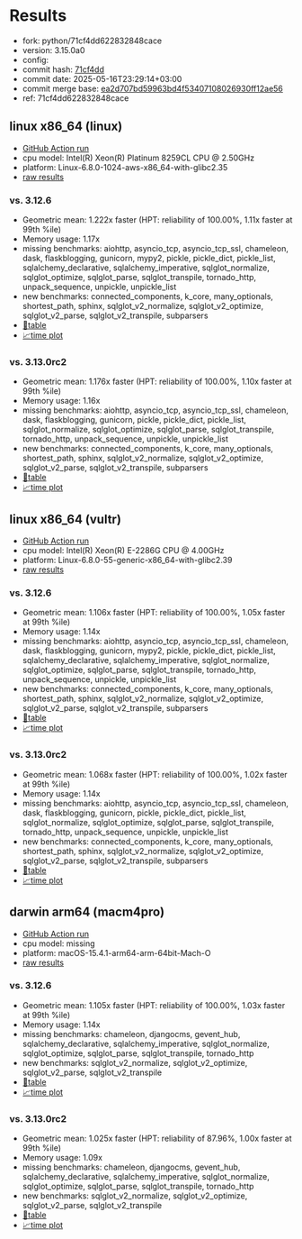 # Results

- fork: python/71cf4dd622832848cace
- version: 3.15.0a0
- config: 
- commit hash: [71cf4dd](https://github.com/python/cpython/commit/71cf4dd)
- commit date: 2025-05-16T23:29:14+03:00
- commit merge base: [ea2d707bd59963bd4f53407108026930ff12ae56](https://github.com/python/cpython/commit/ea2d707bd59963bd4f53407108026930ff12ae56)
- ref: 71cf4dd622832848cace

## linux x86_64 (linux)

- [GitHub Action run](https://github.com/facebookexperimental/free-threading-benchmarking/actions/runs/15079689200)
- cpu model: Intel(R) Xeon(R) Platinum 8259CL CPU @ 2.50GHz
- platform: Linux-6.8.0-1024-aws-x86_64-with-glibc2.35
- [raw results](bm-20250516-linux-x86_64-python-71cf4dd622832848cace-3.15.0a0-71cf4dd.json)

### vs. 3.12.6

- Geometric mean: 1.222x faster (HPT: reliability of 100.00%, 1.11x faster at 99th %ile)
- Memory usage: 1.17x
- missing benchmarks: aiohttp, asyncio_tcp, asyncio_tcp_ssl, chameleon, dask, flaskblogging, gunicorn, mypy2, pickle, pickle_dict, pickle_list, sqlalchemy_declarative, sqlalchemy_imperative, sqlglot_normalize, sqlglot_optimize, sqlglot_parse, sqlglot_transpile, tornado_http, unpack_sequence, unpickle, unpickle_list
- new benchmarks: connected_components, k_core, many_optionals, shortest_path, sphinx, sqlglot_v2_normalize, sqlglot_v2_optimize, sqlglot_v2_parse, sqlglot_v2_transpile, subparsers
- [📄table](bm-20250516-linux-x86_64-python-71cf4dd622832848cace-3.15.0a0-71cf4dd-vs-3.12.6.md)
- [📈time plot](bm-20250516-linux-x86_64-python-71cf4dd622832848cace-3.15.0a0-71cf4dd-vs-3.12.6.svg)

### vs. 3.13.0rc2

- Geometric mean: 1.176x faster (HPT: reliability of 100.00%, 1.10x faster at 99th %ile)
- Memory usage: 1.16x
- missing benchmarks: aiohttp, asyncio_tcp, asyncio_tcp_ssl, chameleon, dask, flaskblogging, gunicorn, pickle, pickle_dict, pickle_list, sqlglot_normalize, sqlglot_optimize, sqlglot_parse, sqlglot_transpile, tornado_http, unpack_sequence, unpickle, unpickle_list
- new benchmarks: connected_components, k_core, many_optionals, shortest_path, sphinx, sqlglot_v2_normalize, sqlglot_v2_optimize, sqlglot_v2_parse, sqlglot_v2_transpile, subparsers
- [📄table](bm-20250516-linux-x86_64-python-71cf4dd622832848cace-3.15.0a0-71cf4dd-vs-3.13.0rc2.md)
- [📈time plot](bm-20250516-linux-x86_64-python-71cf4dd622832848cace-3.15.0a0-71cf4dd-vs-3.13.0rc2.svg)

## linux x86_64 (vultr)

- [GitHub Action run](https://github.com/facebookexperimental/free-threading-benchmarking/actions/runs/15079689200)
- cpu model: Intel(R) Xeon(R) E-2286G CPU @ 4.00GHz
- platform: Linux-6.8.0-55-generic-x86_64-with-glibc2.39
- [raw results](bm-20250516-vultr-x86_64-python-71cf4dd622832848cace-3.15.0a0-71cf4dd.json)

### vs. 3.12.6

- Geometric mean: 1.106x faster (HPT: reliability of 100.00%, 1.05x faster at 99th %ile)
- Memory usage: 1.14x
- missing benchmarks: aiohttp, asyncio_tcp, asyncio_tcp_ssl, chameleon, dask, flaskblogging, gunicorn, mypy2, pickle, pickle_dict, pickle_list, sqlalchemy_declarative, sqlalchemy_imperative, sqlglot_normalize, sqlglot_optimize, sqlglot_parse, sqlglot_transpile, tornado_http, unpack_sequence, unpickle, unpickle_list
- new benchmarks: connected_components, k_core, many_optionals, shortest_path, sphinx, sqlglot_v2_normalize, sqlglot_v2_optimize, sqlglot_v2_parse, sqlglot_v2_transpile, subparsers
- [📄table](bm-20250516-vultr-x86_64-python-71cf4dd622832848cace-3.15.0a0-71cf4dd-vs-3.12.6.md)
- [📈time plot](bm-20250516-vultr-x86_64-python-71cf4dd622832848cace-3.15.0a0-71cf4dd-vs-3.12.6.svg)

### vs. 3.13.0rc2

- Geometric mean: 1.068x faster (HPT: reliability of 100.00%, 1.02x faster at 99th %ile)
- Memory usage: 1.14x
- missing benchmarks: aiohttp, asyncio_tcp, asyncio_tcp_ssl, chameleon, dask, flaskblogging, gunicorn, pickle, pickle_dict, pickle_list, sqlglot_normalize, sqlglot_optimize, sqlglot_parse, sqlglot_transpile, tornado_http, unpack_sequence, unpickle, unpickle_list
- new benchmarks: connected_components, k_core, many_optionals, shortest_path, sphinx, sqlglot_v2_normalize, sqlglot_v2_optimize, sqlglot_v2_parse, sqlglot_v2_transpile, subparsers
- [📄table](bm-20250516-vultr-x86_64-python-71cf4dd622832848cace-3.15.0a0-71cf4dd-vs-3.13.0rc2.md)
- [📈time plot](bm-20250516-vultr-x86_64-python-71cf4dd622832848cace-3.15.0a0-71cf4dd-vs-3.13.0rc2.svg)

## darwin arm64 (macm4pro)

- [GitHub Action run](https://github.com/facebookexperimental/free-threading-benchmarking/actions/runs/15079689200)
- cpu model: missing
- platform: macOS-15.4.1-arm64-arm-64bit-Mach-O
- [raw results](bm-20250516-macm4pro-arm64-python-71cf4dd622832848cace-3.15.0a0-71cf4dd.json)

### vs. 3.12.6

- Geometric mean: 1.105x faster (HPT: reliability of 100.00%, 1.03x faster at 99th %ile)
- Memory usage: 1.14x
- missing benchmarks: chameleon, djangocms, gevent_hub, sqlalchemy_declarative, sqlalchemy_imperative, sqlglot_normalize, sqlglot_optimize, sqlglot_parse, sqlglot_transpile, tornado_http
- new benchmarks: sqlglot_v2_normalize, sqlglot_v2_optimize, sqlglot_v2_parse, sqlglot_v2_transpile
- [📄table](bm-20250516-macm4pro-arm64-python-71cf4dd622832848cace-3.15.0a0-71cf4dd-vs-3.12.6.md)
- [📈time plot](bm-20250516-macm4pro-arm64-python-71cf4dd622832848cace-3.15.0a0-71cf4dd-vs-3.12.6.svg)

### vs. 3.13.0rc2

- Geometric mean: 1.025x faster (HPT: reliability of 87.96%, 1.00x faster at 99th %ile)
- Memory usage: 1.09x
- missing benchmarks: chameleon, djangocms, gevent_hub, sqlalchemy_declarative, sqlalchemy_imperative, sqlglot_normalize, sqlglot_optimize, sqlglot_parse, sqlglot_transpile, tornado_http
- new benchmarks: sqlglot_v2_normalize, sqlglot_v2_optimize, sqlglot_v2_parse, sqlglot_v2_transpile
- [📄table](bm-20250516-macm4pro-arm64-python-71cf4dd622832848cace-3.15.0a0-71cf4dd-vs-3.13.0rc2.md)
- [📈time plot](bm-20250516-macm4pro-arm64-python-71cf4dd622832848cace-3.15.0a0-71cf4dd-vs-3.13.0rc2.svg)

